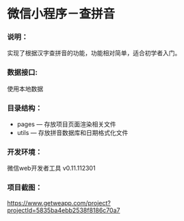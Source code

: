 # 微信小程序－查拼音

### 说明：

实现了根据汉字查拼音的功能，功能相对简单，适合初学者入门。

### 数据接口:

使用本地数据

### 目录结构：

- pages — 存放项目页面渲染相关文件
- utils — 存放拼音数据库和日期格式化文件

### 开发环境：

微信web开发者工具 v0.11.112301

### 项目截图：

https://www.getweapp.com/project?projectId=5835ba4ebb2538f8186c70a7